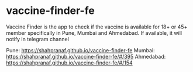 # vaccine-finder-fe
Vaccine Finder is the app to check if the vaccine is available for 18+ or 45+ member specifically in Pune, Mumbai and Ahmedabad. If available, it will notify in telegram channel

Pune: https://shahpranaf.github.io/vaccine-finder-fe
Mumbai: https://shahpranaf.github.io/vaccine-finder-fe/#/395
Ahmedabad: https://shahpranaf.github.io/vaccine-finder-fe/#/154
